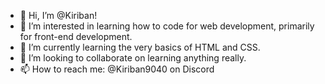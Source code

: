 - 👋 Hi, I’m @Kiriban!
- 👀 I’m interested in learning how to code for web development, primarily for front-end development.
- 🌱 I’m currently learning the very basics of HTML and CSS.
- 💞️ I’m looking to collaborate on learning anything really.
- 📫 How to reach me: @Kiriban9040 on Discord

<!---
Kiriban/Kiriban is a ✨ special ✨ repository because its `README.md` (this file) appears on your GitHub profile.
You can click the Preview link to take a look at your changes.
--->
